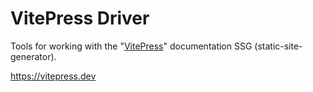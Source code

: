 # VitePress Driver
Tools for working with the "[VitePress](https://vitepress.dev)" documentation SSG (static-site-generator).

https://vitepress.dev
